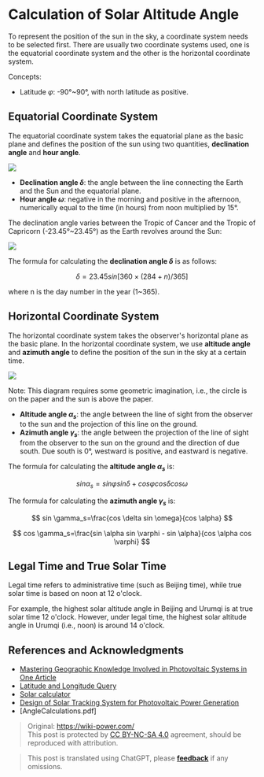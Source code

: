 # Calculation of Solar Altitude Angle

To represent the position of the sun in the sky, a coordinate system needs to be selected first. There are usually two coordinate systems used, one is the equatorial coordinate system and the other is the horizontal coordinate system.

Concepts:

- Latitude $\varphi$: -90°~90°, with north latitude as positive.

## Equatorial Coordinate System

The equatorial coordinate system takes the equatorial plane as the basic plane and defines the position of the sun using two quantities, **declination angle** and **hour angle**.

![](https://wiki-media-1253965369.cos.ap-guangzhou.myqcloud.com/img/20220302221638.png)

- **Declination angle $\delta$**: the angle between the line connecting the Earth and the Sun and the equatorial plane.
- **Hour angle $\omega$**: negative in the morning and positive in the afternoon, numerically equal to the time (in hours) from noon multiplied by 15°.

The declination angle varies between the Tropic of Cancer and the Tropic of Capricorn (-23.45°~23.45°) as the Earth revolves around the Sun:

![](https://wiki-media-1253965369.cos.ap-guangzhou.myqcloud.com/img/20220302222024.png)

The formula for calculating the **declination angle $\delta$** is as follows:

$$
\delta =23.45sin[360×(284+n)/365]
$$

where n is the day number in the year (1~365).

## Horizontal Coordinate System

The horizontal coordinate system takes the observer's horizontal plane as the basic plane. In the horizontal coordinate system, we use **altitude angle** and **azimuth angle** to define the position of the sun in the sky at a certain time.

![](https://wiki-media-1253965369.cos.ap-guangzhou.myqcloud.com/img/20220302222855.png)

Note: This diagram requires some geometric imagination, i.e., the circle is on the paper and the sun is above the paper.

- **Altitude angle $\alpha_s$**: the angle between the line of sight from the observer to the sun and the projection of this line on the ground.
- **Azimuth angle $\gamma_s$**: the angle between the projection of the line of sight from the observer to the sun on the ground and the direction of due south. Due south is 0°, westward is positive, and eastward is negative.

The formula for calculating the **altitude angle $\alpha_s$** is:

$$
sin \alpha_s =sin \varphi sin \delta+cos \varphi cos\delta cos \omega
$$

The formula for calculating the **azimuth angle $\gamma_s$** is:

$$
sin \gamma_s=\frac{cos \delta sin \omega}{cos \alpha}
$$

$$
cos \gamma_s=\frac{sin \alpha sin \varphi - sin \alpha}{cos \alpha cos \varphi}
$$

## Legal Time and True Solar Time

Legal time refers to administrative time (such as Beijing time), while true solar time is based on noon at 12 o'clock.

For example, the highest solar altitude angle in Beijing and Urumqi is at true solar time 12 o'clock. However, under legal time, the highest solar altitude angle in Urumqi (i.e., noon) is around 14 o'clock.

## References and Acknowledgments

- [Mastering Geographic Knowledge Involved in Photovoltaic Systems in One Article](https://mp.weixin.qq.com/s/65Pi-s68-NaP2Qi3Ia3wdA)
- [Latitude and Longitude Query](https://jingweidu.bmcx.com/)
- [Solar calculator](https://github.com/asheshwor/solar-calculator)
- [Design of Solar Tracking System for Photovoltaic Power Generation](http://www.360doc.com/content/18/0703/13/7941214_767348251.shtml)
- [AngleCalculations.pdf]

> Original: <https://wiki-power.com/>  
> This post is protected by [CC BY-NC-SA 4.0](https://creativecommons.org/licenses/by/4.0/deed.en) agreement, should be reproduced with attribution.

> This post is translated using ChatGPT, please [**feedback**](https://github.com/linyuxuanlin/Wiki_MkDocs/issues/new) if any omissions.
